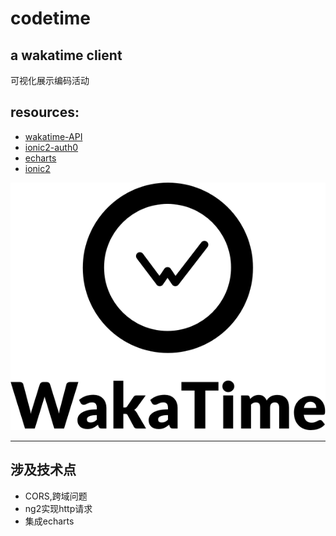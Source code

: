 # codetime

## a wakatime client

可视化展示编码活动

## resources:

- [wakatime-API](https://wakatime.com/developers)
- [ionic2-auth0](https://auth0.com/docs/quickstart/native/ionic2)
- [echarts](http://echarts.baidu.com/)
- [ionic2](https://github.com/driftyco/ionic)


![wakatime](src/assets/icon/wakatime-logo-over-name.png)

------
## 涉及技术点

+ CORS,跨域问题
+ ng2实现http请求
+ 集成echarts